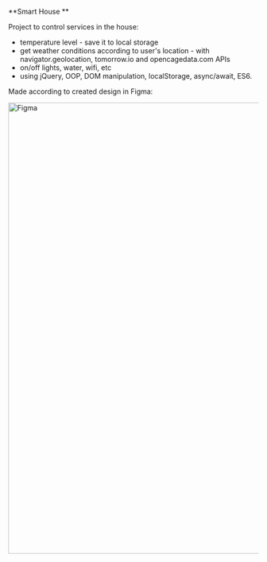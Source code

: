 **Smart House **

Project to control services in the house:
- temperature level - save it to local storage
- get weather conditions according to user's location - with navigator.geolocation, tomorrow.io and opencagedata.com APIs
- on/off lights, water, wifi, etc
- using jQuery, OOP, DOM manipulation, localStorage, async/await, ES6.

Made according to created design in Figma:

<img width="908" alt="Figma" src="https://github.com/Krasilka/smart-house-web/assets/14870744/58308258-6c64-413c-90ae-6d0524333fbd">





